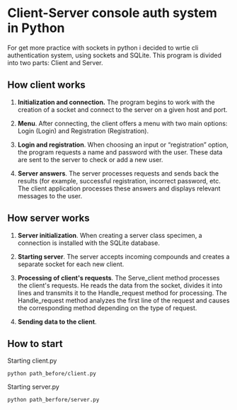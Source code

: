 # Client-Server console auth system in Python

For get more practice with sockets in python i decided to wrtie cli authentication system, using sockets and SQLite.
This program is divided into two parts: Client and Server. 

## How client works

1. <b>Initialization and connection.</b> The program begins to work with the creation of a socket and connect to the server on a given host and port.
   
2. <b>Menu</b>. After connecting, the client offers a menu with two main options: Login (Login) and Registration (Registration).
   
3. <b>Login and registration</b>. When choosing an input or “registration” option, the program requests a name and password with the user. These data are sent to the server to check or add a new user.

4. <b>Server answers</b>. The server processes requests and sends back the results (for example, successful registration, incorrect password, etc. The client application processes these answers and displays relevant messages to the user. 


## How server works

1. <b>Server initialization</b>. When creating a server class specimen, a connection is installed with the SQLite database.

2. <b>Starting server</b>. The server accepts incoming compounds and creates a separate socket for each new client.

3. <b>Processing of client's requests</b>. The Serve_client method processes the client's requests. He reads the data from the socket, divides it into lines and transmits it to the Handle_request method for processing. The Handle_request method analyzes the first line of the request and causes the corresponding method depending on the type of request.

4. <b>Sending data to the client</b>.


## How to start

Starting client.py 
```
python path_before/client.py
```

Starting server.py
```
python path_berfore/server.py
```
